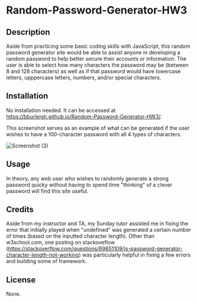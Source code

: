 # Random-Password-Generator-HW3

## Description
Aside from practicing some basic coding skills with JavaScript, this random password generator site would be able to assist anyone in developing a random password to help better secure their accounts or information.  The user is able to select how many characters the password may be (between 8 and 128 characters) as well as if that password would have lowercase letters, upppercase letters, numbers, and/or special characters.

## Installation
No installation needed. It can be accessed at https://bburleigh.github.io/Random-Password-Generator-HW3/.

This screenshot serves as an example of what can be generated if the user wishes to have a 100-character password with all 4 types of characters.

![Screenshot (3)](https://user-images.githubusercontent.com/109905208/187090291-5d3ac35d-9e7c-46a3-9d65-e0826f8b065d.png)

## Usage
In theory, any web user who wishes to randomly generate a strong password quicky without having to spend time "thinking" of a clever password will find this site useful.

## Credits
Aside from my instructor and TA, my Sunday tutor assisted me in fixing the error that initially played when "undefined" was generated a certain number of times (based on the inputted character length). Other than w3school.com, one posting on stackoveflow (https://stackoverflow.com/questions/69851109/js-password-generator-character-length-not-working) was particularly helpful in fixing a few errors and building some of framework.

## License
None.
